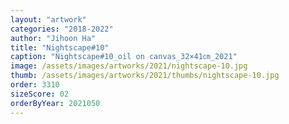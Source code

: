 ```yaml
---
layout: "artwork"
categories: "2018-2022"
author: "Jihoon Ha"
title: "Nightscape#10"
caption: "Nightscape#10_oil on canvas_32×41㎝_2021"
image: /assets/images/artworks/2021/nightscape-10.jpg
thumb: /assets/images/artworks/2021/thumbs/nightscape-10.jpg
order: 3310
sizeScore: 02
orderByYear: 2021050
---
```

